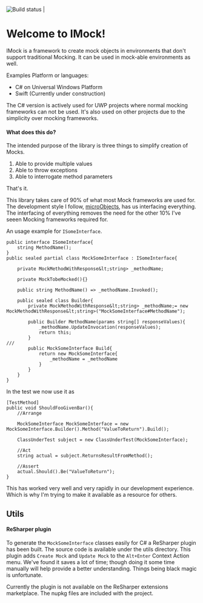 ![Build status](https://fyzxs.visualstudio.com/GitHub/_apis/build/status/InterfaceMocks_Universal) |

# Welcome to IMock!

IMock is a framework to create mock objects in environments that don't support traditional Mocking. It can be used in mock-able environments as well.

Examples Platform or languages: 
* C# on Universal Windows Platform
* Swift (Currently under construction)

The C# version is actively used for UWP projects where normal mocking frameworks can not be used. It's also used on other projects due to the simplicity over mocking frameworks.

#### What does this do?
The intended purpose of the library is three things to simplify creation of Mocks.

1) Able to provide multiple values
2) Able to throw exceptions
3) Able to interrogate method parameters

That's it.

This library takes care of 90% of what most Mock frameworks are used for. The development style I follow, [microObjects](https://quinngil.com/uobjects), has us interfacing everything.
The interfacing of everything removes the need for the other 10% I've seeen Mocking frameworks required for.

An usage example for `ISomeInterface`.
```
public interface ISomeInterface{
    string MethodName();
}
public sealed partial class MockSomeInterface : ISomeInterface{

    private MockMethodWithResponse&lt;string> _methodName;

    private MockTobeMocked(){}

    public string MethodName() => _methodName.Invoked();

    public sealed class Builder{
        private MockMethodWithResponse&lt;string> _methodName;= new MockMethodWithResponse&lt;string>("MockSomeInterface#MethodName");

        public Builder MethodName(params string[] responseValues){
            _methodName.UpdateInvocation(responseValues);
            return this;
        }
///
        public MockSomeInterface Build{
            return new MockSomeInterface{
                _methodName = _methodName
            }
        }
    }
}
```

In the test we now use it as
```
[TestMethod]
public void ShouldFooGivenBar(){
    //Arrange
    
    MockSomeInterface MockSomeInterface = new MockSomeInterface.Builder().Method("ValueToReturn").Build();
    
    ClassUnderTest subject = new ClassUnderTest(MockSomeInterface);

    //Act
    string actual = subject.ReturnsResultFromMethod();

    //Assert
    actual.Should().Be("ValueToReturn");
}
```

This has worked very well and very rapidly in our development experience. Which is why I'm trying to make it available as a resource for others.


## Utils
#### ReSharper plugin
To generate the `MockSomeInterface` classes easily for C# a ReSharper plugin has been built. The source code is available under the utils directory.
This plugin adds `Create Mock` and `Update Mock` to the `Alt+Enter` Context Action menu. We've found it saves a lot of time; though doing it some time manually will help provide a better understanding. Things being black magic is unfortunate.

Currently the plugin is not available on the ReSharper extensions marketplace. The nupkg files are included with the project.

